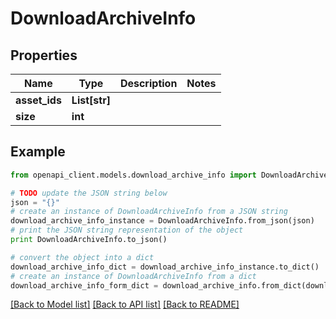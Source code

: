 # DownloadArchiveInfo


## Properties

Name | Type | Description | Notes
------------ | ------------- | ------------- | -------------
**asset_ids** | **List[str]** |  | 
**size** | **int** |  | 

## Example

```python
from openapi_client.models.download_archive_info import DownloadArchiveInfo

# TODO update the JSON string below
json = "{}"
# create an instance of DownloadArchiveInfo from a JSON string
download_archive_info_instance = DownloadArchiveInfo.from_json(json)
# print the JSON string representation of the object
print DownloadArchiveInfo.to_json()

# convert the object into a dict
download_archive_info_dict = download_archive_info_instance.to_dict()
# create an instance of DownloadArchiveInfo from a dict
download_archive_info_form_dict = download_archive_info.from_dict(download_archive_info_dict)
```
[[Back to Model list]](../README.md#documentation-for-models) [[Back to API list]](../README.md#documentation-for-api-endpoints) [[Back to README]](../README.md)


